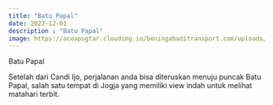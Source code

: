 ```yaml
---
title: "Batu Papal"
date: 2022-12-01
description : "Batu Papal"
image: https://aceapugtar.cloudimg.io/beningabaditransport.com/uploads/batu-papal.jpg?h=300&radius=25&force_format=png&
---
```

Batu Papal

Setelah dari Candi Ijo, perjalanan anda bisa diteruskan menuju puncak Batu Papal, salah satu tempat di Jogja yang memiliki view indah untuk melihat matahari terbit.
